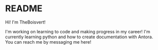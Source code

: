 # README

Hi! I'm TheBoisvert!

I'm working on learning to code and making progress in my career!
I'm currently learning python and how to create documentation with Antora.
You can reach me by messaging me here!
